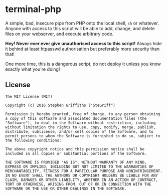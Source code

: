 # terminal-php

A simple, bad, insecure pipe from PHP onto the local shell, `sh` or whatever. Anyone with access to this script will be able to add, change, and delete files on your webserver, and execute arbitrary code.

**Hey! Never ever ever give unauthorised access to this script!** Always hide it behind at least htpasswd authorisation but preferably more security than that! 

One more time, this is a dangerous script, do not deploy it unless you know exactly what you're doing!

## License

	The MIT License (MIT)

	Copyright (c) 2016 Stephen Griffiths ("SteGriff")

	Permission is hereby granted, free of charge, to any person obtaining a copy of this software and associated documentation files (the "Software"), to deal in the Software without restriction, including without limitation the rights to use, copy, modify, merge, publish, distribute, sublicense, and/or sell copies of the Software, and to permit persons to whom the Software is furnished to do so, subject to the following conditions:

	The above copyright notice and this permission notice shall be included in all copies or substantial portions of the Software.

	THE SOFTWARE IS PROVIDED "AS IS", WITHOUT WARRANTY OF ANY KIND, EXPRESS OR IMPLIED, INCLUDING BUT NOT LIMITED TO THE WARRANTIES OF MERCHANTABILITY, FITNESS FOR A PARTICULAR PURPOSE AND NONINFRINGEMENT. IN NO EVENT SHALL THE AUTHORS OR COPYRIGHT HOLDERS BE LIABLE FOR ANY CLAIM, DAMAGES OR OTHER LIABILITY, WHETHER IN AN ACTION OF CONTRACT, TORT OR OTHERWISE, ARISING FROM, OUT OF OR IN CONNECTION WITH THE SOFTWARE OR THE USE OR OTHER DEALINGS IN THE SOFTWARE.